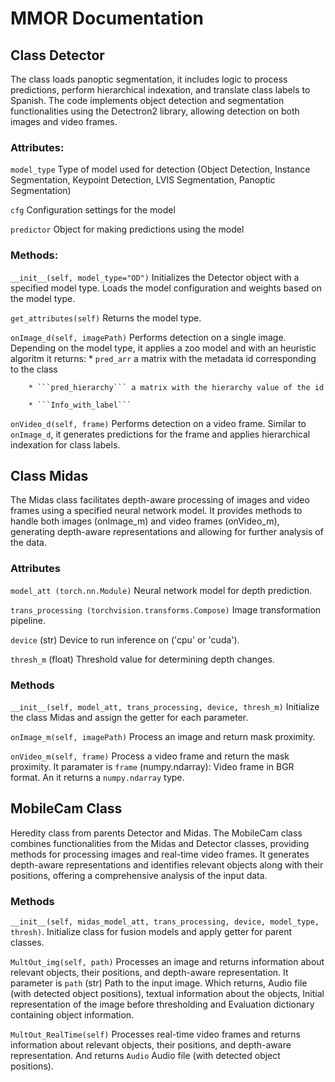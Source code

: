# MMOR Documentation


## Class Detector
The class loads panoptic segmentation, it includes logic to process predictions, perform hierarchical indexation, and translate class labels to Spanish.
The code implements object detection and segmentation functionalities using the Detectron2 library, allowing detection on both images and video frames.

### Attributes:
```model_type``` Type of model used for detection (Object Detection, Instance Segmentation, Keypoint Detection, LVIS Segmentation, Panoptic Segmentation)

```cfg``` Configuration settings for the model

```predictor``` Object for making predictions using the model

### Methods:
```__init__(self, model_type="OD")``` Initializes the Detector object with a specified model type. Loads the model configuration and weights based on the model type.

```get_attributes(self)``` Returns the model type.

```onImage_d(self, imagePath)``` Performs detection on a single image. Depending on the model type, it applies a zoo model and with an heuristic algoritm it returns:
        * ```pred_arr``` a matrix with the metadata id corresponding to the class
        
        * ```pred_hierarchy``` a matrix with the hierarchy value of the id
        
        * ```Info_with_label``` 
        

```onVideo_d(self, frame)``` Performs detection on a video frame. Similar to ```onImage_d```, it generates predictions for the frame and applies hierarchical indexation for class labels.

## Class Midas
The Midas class facilitates depth-aware processing of images and video frames using a specified neural network model. It provides methods to handle both images (onImage_m) and video frames (onVideo_m), generating depth-aware representations and allowing for further analysis of the data.

### Attributes
```model_att (torch.nn.Module)``` Neural network model for depth prediction.

```trans_processing (torchvision.transforms.Compose)``` Image transformation pipeline.

```device``` (str) Device to run inference on ('cpu' or 'cuda').

```thresh_m``` (float) Threshold value for determining depth changes.

### Methods
```__init__(self, model_att, trans_processing, device, thresh_m)``` Initialize the class Midas and assign the getter for each parameter.

```onImage_m(self, imagePath)``` Process an image and return mask proximity.

```onVideo_m(self, frame)``` Process a video frame and return the mask proximity. It paramater is ```frame``` (numpy.ndarray): Video frame in BGR format. An it returns a ```numpy.ndarray``` type.

## MobileCam Class
Heredity class from parents Detector and Midas. The MobileCam class combines functionalities from the Midas and Detector classes, providing methods for processing images and real-time video frames. It generates depth-aware representations and identifies relevant objects along with their positions, offering a comprehensive analysis of the input data.

### Methods
```__init__(self, midas_model_att, trans_processing, device, model_type, thresh)```. Initialize class for fusion models and apply getter for parent classes.

```MultOut_img(self, path)``` Processes an image and returns information about relevant objects, their positions, and depth-aware representation. It parameter is ```path``` (str) Path to the input image. Which returns, Audio file (with detected object positions), textual information about the objects, Initial representation of the image before thresholding and Evaluation dictionary containing object information.

```MultOut_RealTime(self)``` Processes real-time video frames and returns information about relevant objects, their positions, and depth-aware representation. And returns ```Audio``` Audio file (with detected object positions).



